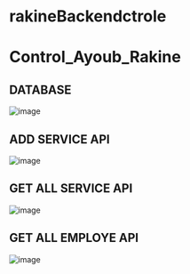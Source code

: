 # rakineBackendctrole

# Control_Ayoub_Rakine

## DATABASE

![image](https://github.com/ayoubrakine/Control_Ayoub_Rakine/assets/117600764/ba0e85b2-c8c3-4368-957a-b77a5961ec6f)



## ADD SERVICE API
![image](https://github.com/ayoubrakine/Control_Ayoub_Rakine/assets/117600764/2987e375-3163-4e93-9a83-e7f3f6fa18f6)


## GET ALL SERVICE API
![image](https://github.com/ayoubrakine/Control_Ayoub_Rakine/assets/117600764/06bd2f84-d126-414e-a2a1-40feabdc4158)



## GET ALL EMPLOYE API
![image](https://github.com/ayoubrakine/Control_Ayoub_Rakine/assets/117600764/7b2cb3b9-68b7-4375-a0a1-c35dcb6bdd27)
